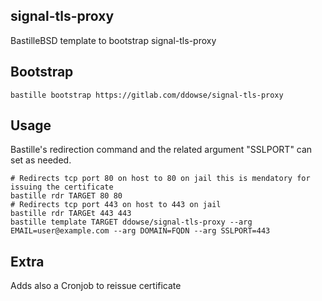 ## signal-tls-proxy

BastilleBSD template to bootstrap signal-tls-proxy

## Bootstrap

```shell 
bastille bootstrap https://gitlab.com/ddowse/signal-tls-proxy 
```

## Usage

Bastille's redirection command and the related argument "SSLPORT" can set as needed.

```shell
# Redirects tcp port 80 on host to 80 on jail this is mendatory for issuing the certificate 
bastille rdr TARGET 80 80 
# Redirects tcp port 443 on host to 443 on jail
bastille rdr TARGEt 443 443 
bastille template TARGET ddowse/signal-tls-proxy --arg EMAIL=user@example.com --arg DOMAIN=FQDN --arg SSLPORT=443
```

## Extra

Adds also a Cronjob to reissue certificate 
